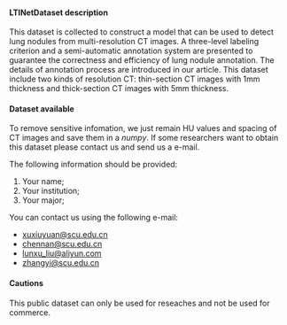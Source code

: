 #### LTINetDataset description
This dataset is collected to construct a model that can be used to detect lung nodules from multi-resolution CT images. A three-level labeling criterion and a semi-automatic annotation system are presented to guarantee the correctness and efficiency of lung nodule annotation. The details of annotation process are introduced in our article. This dataset include two kinds of resolution CT: thin-section CT images with 1mm thickness and thick-section CT images with 5mm thickness.


#### Dataset available
To remove sensitive infomation, we just remain HU values and spacing of CT images
and save them in a *numpy*. If some researchers want to obtain this dataset please
contact us and send us a e-mail.

The following information should be provided:
1. Your name;
2. Your institution;
3. Your major;

You can contact us using the following e-mail:
- xuxiuyuan@scu.edu.cn
- chennan@scu.edu.cn
- lunxu_liu@aliyun.com
- zhangyi@scu.edu.cn

#### Cautions
This public dataset can only be used for reseaches and not be used for commerce.
